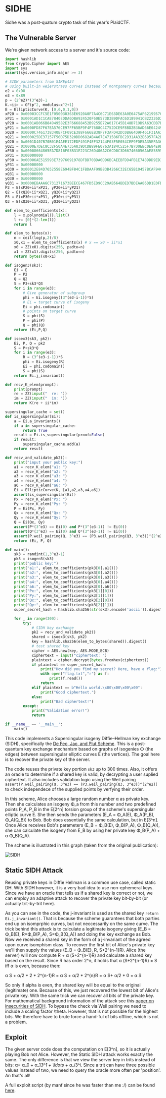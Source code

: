 # SIDHE

Sidhe was a post-quatum crypto task of this year's PlaidCTF.

## The Vulnerable Server
We're given network access to a server and it's source code:

```python
import hashlib
from Crypto.Cipher import AES
import sys
assert(sys.version_info.major >= 3)

# SIDH parameters from SIKEp434
# using built-in weierstrass curves instead of montgomery curves because i'm lazy
e2 = 0xD8
e3 = 0x89
p = (2^e2)*(3^e3)-1
K.<ii> = GF(p^2, modulus=x^2+1)
E = EllipticCurve(K, [0,6,0,1,0])
xP20 = 0x00003CCFC5E1F050030363E6920A0F7A4C6C71E63DE63A0E6475AF621995705F7C84500CB2BB61E950E19EAB8661D25C4A50ED279646CB48
xP21 = 0x0001AD1C1CAE7840EDDA6D8A924520F60E573D3B9DFAC6D189941CB22326D284A8816CC4249410FE80D68047D823C97D705246F869E3EA50
yP20 = 0x0001AB066B84949582E3F66688452B9255E72A017C45B148D719D9A63CDB7BE6F48C812E33B68161D5AB3A0A36906F04A6A6957E6F4FB2E0
yP21 = 0x0000FD87F67EA576CE97FF65BF9F4F7688C4C752DCE9F8BD2B36AD66E04249AAF8337C01E6E4E1A844267BA1A1887B433729E1DD90C7DD2F
xQ20 = 0x0000C7461738340EFCF09CE388F666EB38F7F3AFD42DC0B664D9F461F31AA2EDC6B4AB71BD42F4D7C058E13F64B237EF7DDD2ABC0DEB0C6C
xQ21 = 0x000025DE37157F50D75D320DD0682AB4A67E471586FBC2D31AA32E6957FA2B2614C4CD40A1E27283EAAF4272AE517847197432E2D61C85F5
yQ20 = 0x0001D407B70B01E4AEE172EDF491F4EF32144F03F5E054CEF9FDE5A35EFA3642A11817905ED0D4F193F31124264924A5F64EFE14B6EC97E5
yQ21 = 0x0000E7DEC8C32F50A4E735A839DCDB89FE0763A184C525F7B7D0EBC0E84E9D83E9AC53A572A25D19E1464B509D97272AE761657B4765B3D6
xP30 = 0x00008664865EA7D816F03B31E223C26D406A2C6CD0C3D667466056AAE85895EC37368BFC009DFAFCB3D97E639F65E9E45F46573B0637B7A9
xP31 = 0x00000000
yP30 = 0x00006AE515593E73976091978DFBD70BDA0DD6BCAEEBFDD4FB1E748DDD9ED3FDCF679726C67A3B2CC12B39805B32B612E058A4280764443B
yP31 = 0x00000000
xQ30 = 0x00012E84D7652558E694BF84C1FBDAAF99B83B4266C32EC65B10457BCAF94C63EB063681E8B1E7398C0B241C19B9665FDB9E1406DA3D3846
xQ31 = 0x00000000
yQ30 = 0x00000000
yQ31 = 0x0000EBAAA6C731271673BEECE467FD5ED9CC29AB564BDED7BDEAA86DD1E0FDDF399EDCC9B49C829EF53C7D7A35C3A0745D73C424FB4A5FD2
P2 = E(xP20+ii*xP21, yP20+ii*yP21)
Q2 = E(xQ20+ii*xQ21, yQ20+ii*yQ21)
P3 = E(xP30+ii*xP31, yP30+ii*yP31)
Q3 = E(xQ30+ii*xQ31, yQ30+ii*yQ31)

def elem_to_coefficients(x):
    l = x.polynomial().list()
    l += [0]*(2-len(l))
    return l

def elem_to_bytes(x):
    n = ceil(log(p,2)/8)
    x0,x1 = elem_to_coefficients(x) # x == x0 + ii*x1
    x0 = ZZ(x0).digits(256, padto=n)
    x1 = ZZ(x1).digits(256, padto=n)
    return bytes(x0+x1)

def isogen3(sk3):
    Ei = E
    P = P2
    Q = Q2
    S = P3+sk3*Q3
    for i in range(e3):
        # Give generator of subgroup
        phi = Ei.isogeny((3^(e3-i-1))*S)
        # Ei = target curve of isogeny
        Ei = phi.codomain()
        # points on target curve
        S = phi(S)
        P = phi(P)
        Q = phi(Q)
    return (Ei,P,Q)

def isoex3(sk3, pk2):
    Ei, P, Q = pk2
    S = P+sk3*Q
    for i in range(e3):
        R = (3^(e3-i-1))*S
        phi = Ei.isogeny(R)
        Ei = phi.codomain()
        S = phi(S)
    return Ei.j_invariant()

def recv_K_elem(prompt):
    print(prompt)
    re = ZZ(input("  re: "))
    im = ZZ(input("  im: "))
    return K(re + ii*im)

supersingular_cache = set()
def is_supersingular(Ei):
    a = Ei.a_invariants()
    if a in supersingular_cache:
        return True
    result = Ei.is_supersingular(proof=False)
    if result:
        supersingular_cache.add(a)
    return result

def recv_and_validate_pk2():
    print("input your public key:")
    a1 = recv_K_elem("a1: ")
    a2 = recv_K_elem("a2: ")
    a3 = recv_K_elem("a3: ")
    a4 = recv_K_elem("a4: ")
    a6 = recv_K_elem("a6: ")
    Ei = EllipticCurve(K, [a1,a2,a3,a4,a6])
    assert(is_supersingular(Ei))
    Px = recv_K_elem("Px: ")
    Py = recv_K_elem("Py: ")
    P = Ei(Px, Py)
    Qx = recv_K_elem("Qx: ")
    Qy = recv_K_elem("Qy: ")
    Q = Ei(Qx, Qy)
    assert(P*(3^e3) == Ei(0) and P*(3^(e3-1)) != Ei(0))
    assert(Q*(3^e3) == Ei(0) and Q*(3^(e3-1)) != Ei(0))
    assert(P.weil_pairing(Q, 3^e3) == (P3.weil_pairing(Q3, 3^e3))^(2^e2))
    return (Ei, P, Q)

def main():
    sk3 = randint(1,3^e3-1)
    pk3 = isogen3(sk3)
    print("public key:")
    print("a1:", elem_to_coefficients(pk3[0].a1()))
    print("a2:", elem_to_coefficients(pk3[0].a2()))
    print("a3:", elem_to_coefficients(pk3[0].a3()))
    print("a4:", elem_to_coefficients(pk3[0].a4()))
    print("a6:", elem_to_coefficients(pk3[0].a6()))
    print("Px:", elem_to_coefficients(pk3[1][0]))
    print("Py:", elem_to_coefficients(pk3[1][1]))
    print("Qx:", elem_to_coefficients(pk3[2][0]))
    print("Qy:", elem_to_coefficients(pk3[2][1]))
    super_secret_hash = hashlib.sha256(str(sk3).encode('ascii')).digest()[:16]

    for _ in range(300):
        try:
            # SIDH key exchange
            pk2 = recv_and_validate_pk2()
            shared = isoex3(sk3, pk2)
            key = hashlib.sha256(elem_to_bytes(shared)).digest()
            # test shared key
            cipher = AES.new(key, AES.MODE_ECB)
            ciphertext = input("ciphertext: ")
            plaintext = cipher.decrypt(bytes.fromhex(ciphertext))
            if plaintext == super_secret_hash:
                print("How did you find my secret? Here, have a flag:")
                with open("flag.txt","r") as f:
                    print(f.read())
                return
            elif plaintext == b"Hello world.\x00\x00\x00\x00":
                print("Good ciphertext.")
            else:
                print("Bad ciphertext!")
        except:
            print("Validation error!")
            return

if __name__ == '__main__':
    main()
```
This code implements a Supersingular isogeny Diffie–Hellman key exchange (SIDH), specifically the [De Feo, Jao, and Plut Scheme](http://eprint.iacr.org/2011/506.pdf). This is a post-quantum key exchange mechanism based on graphs of isogenies Φ (the edges) between supersingular elliptic curves E (the vertices). The goal here is to recover the private key of the server.

The code reuses the private key portion `sk3` up to 300 times. Also, it offers an oracle to determine if a shared key is valid, by decrypting a user suplied ciphertext.  It also includes validation logic using the Weil pairing `assert(P.weil_pairing(Q, 3^e3) == (P3.weil_pairing(Q3, 3^e3))^(2^e2))` to check independece of the supplied points by verfying their order.

In this scheme, Alice chooses a large random number α as private key. Then she calculates an isogeny Φ_a from this number and two predefined points P_A, P_B in the E[2^n] torsion group of the scheme's supersingular elliptic curve E. She then sends the parameters (E_A = Φ_A(E), Φ_A(P_B), Φ_A(Q_B)) to Bob. Bob does essentially the same calculation, but in E[3^n]. Once Alice receives Bob's parameters  (E_B = Φ_B(E), Φ_B(P_A), Φ_B(Q_A)), she can calculate the isogeny from E_B by using her private key Φ_B(P_A) + α Φ_B(Q_A).

The scheme is illustrated in this graph (taken from the original publication):

![SIDH](/assets/img/SIDH.png)

## Static SIDH Attack
Reusing private keys in Diffie Hellman is a common use case, called static DH. With SIDH however, it is a very bad idea to use non-ephemeral keys.
Since we have an oracle that tells us if a shared key is correct or not, we can employ an adaptive attack to recover the private key bit-by-bit (or actually trit-by-trit here).

As you can see in the code, the j-invariant is used as the shared key `return Ei.j_invariant()`. That is because the scheme guarantees that both parties end up on isomprphic curves, but not neccessarily on the same curve. The trick behind this attack is to calculate a legitimate isogeny giving (E_B = Φ_B(E), R=Φ_B(P_A), S=Φ_B(Q_A)) and doing the key exchange as Bob. Now we received a shared key in the form of a j-invariant of the agreed upon curve isomphism class. To recover the first bit of Alice's private key we'll then supply the values (E_B = Φ_B(E), R, S+2^{n-1}R). Alice (the server) will now compute R + α (S+2^{n-1}R) and calculate a shared key based on the result. Since R has order 2^n, it holds that α (S+2^{n-1}R) = S iff α is even, because then:

α S + α/2 * 2 * 2^{n-1}R = α S + α/2 * 2^{n}R = α S+ α/2 * 0 = α S

So only if alpha is even, the shared key will be equal to the original (legitimate) one. Because of this, we just recovered the lowest bit of Alice's private key. With the same trick we can recover all bits of the private key. For mathematical background information of the attack see this [paper on insecurities of SIDH](https://eprint.iacr.org/2016/859.pdf). To bypass the check via Weil pairing we need to include a scaling factor \theta. However, that is not possible for the highest bits. We therefore have to brute force a hand-ful of bits offline, which is not a problem.

## Exploit
The given server code does the computation on E[3^n], so it is actually playing Bob not Alice. However, the Static SIDH attack works exactly the same. The only difference is that we view the server key in trits instead of bits: α= α_0 + α_1*3^1 + \ldots + α_i*3^i. Since a trit can have three possible values instead of two, we need to query the oracle more often per 'position'. An that's all!

A full exploit script (by manf since he was faster than me :/) can be found [here](sidhe.py).
 
